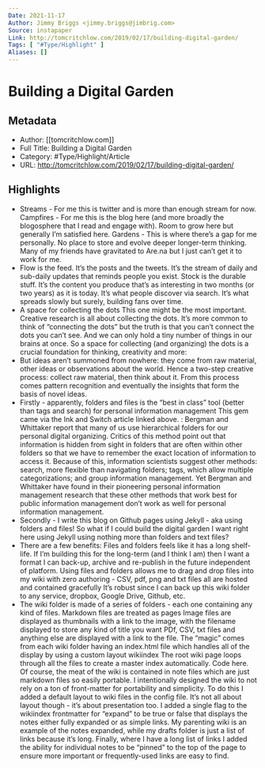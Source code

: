 ```yaml
---
Date: 2021-11-17
Author: Jimmy Briggs <jimmy.briggs@jimbrig.com>
Source: instapaper
Link: http://tomcritchlow.com/2019/02/17/building-digital-garden/
Tags: [ "#Type/Highlight" ]
Aliases: []
---
```

# Building a Digital Garden

## Metadata
- Author: [[tomcritchlow.com]]
- Full Title: Building a Digital Garden
- Category: #Type/Highlight/Article
- URL: http://tomcritchlow.com/2019/02/17/building-digital-garden/

## Highlights
- Streams - For me this is twitter and is more than enough stream for now.
  Campfires - For me this is the blog here (and more broadly the blogosphere that I read and engage with). Room to grow here but generally I’m satisfied here.
  Gardens - This is where there’s a gap for me personally. No place to store and evolve deeper longer-term thinking. Many of my friends have gravitated to Are.na but I just can’t get it to work for me.
- Flow is the feed. It’s the posts and the tweets. It’s the stream of daily and sub-daily updates that reminds people you exist.
  Stock is the durable stuff. It’s the content you produce that’s as interesting in two months (or two years) as it is today. It’s what people discover via search. It’s what spreads slowly but surely, building fans over time.
- A space for collecting the dots
  This one might be the most important. Creative research is all about collecting the dots. It’s more common to think of “connecting the dots” but the truth is that you can’t connect the dots you can’t see. And we can only hold a tiny number of things in our brains at once. So a space for collecting (and organizing) the dots is a crucial foundation for thinking, creativity and more:
- But ideas aren’t summoned from nowhere: they come from raw material, other ideas or observations about the world. Hence a two-step creative process: collect raw material, then think about it. From this process comes pattern recognition and eventually the insights that form the basis of novel ideas.
- Firstly - apparently, folders and files is the “best in class” tool (better than tags and search) for personal information management This gem came via the Ink and Switch article linked above. :
  Bergman and Whittaker report that many of us use hierarchical folders for our personal digital organizing. Critics of this method point out that information is hidden from sight in folders that are often within other folders so that we have to remember the exact location of information to access it. Because of this, information scientists suggest other methods: search, more flexible than navigating folders; tags, which allow multiple categorizations; and group information management. Yet Bergman and Whittaker have found in their pioneering personal information management research that these other methods that work best for public information management don’t work as well for personal information management.
- Secondly - I write this blog on Github pages using Jekyll - aka using folders and files!
  So what if I could build the digital garden I want right here using Jekyll using nothing more than folders and text files?
- There are a few benefits:
  Files and folders feels like it has a long shelf-life. If I’m building this for the long-term (and I think I am) then I want a format I can back-up, archive and re-publish in the future independent of platform.
  Using files and folders allows me to drag and drop files into my wiki with zero authoring - CSV, pdf, png and txt files all are hosted and contained gracefully
  It’s robust since I can back up this wiki folder to any service, dropbox, Google Drive, Github, etc.
- The wiki folder is made of a series of folders - each one containing any kind of files.
  Markdown files are treated as pages
  Image files are displayed as thumbnails with a link to the image, with the filename displayed to store any kind of title you want
  PDf, CSV, txt files and anything else are displayed with a link to the file.
  The “magic” comes from each wiki folder having an index.html file which handles all of the display by using a custom layout wikiindex
  The root wiki page loops through all the files to create a master index automatically. Code here.
  Of course, the meat of the wiki is contained in note files which are just markdown files so easily portable. I intentionally designed the wiki to not rely on a ton of front-matter for portability and simplicity. To do this I added a default layout to wiki files in the config file.
  It’s not all about layout though - it’s about presentation too. I added a single flag to the wikiindex frontmatter for “expand” to be true or false that displays the notes either fully expanded or as simple links. My parenting wiki is an example of the notes expanded, while my drafts folder is just a list of links because it’s long.
  Finally, where I have a long list of links I added the ability for individual notes to be “pinned” to the top of the page to ensure more important or frequently-used links are easy to find.

